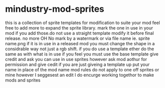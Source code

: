 # mindustry-mod-sprites
this is a collection of sprite templates for modification to suite your mod feel free to add more to expand the sprite library.
mark the one in use in your mod if you add those.do not use a straight template modify it before final release. 
no more OH No
mark by a watermark or via file name ie.<mod name> sprite name.png
if it is in use in a released mod you must change the shape in a considrable way not just a rgb shift.
if you do use a template ether do the same as with what is in use
if you feel you must use the base template give credit and ask 
you can use in use sprites however ask mod aothur for permission and give cedit 
if you are just giveing a template up put your name in place of the mod name
mod rules do not apply to one off sprites or mine however I seggesest an edit 
I do encurge working togethor to make mods and sprites 
